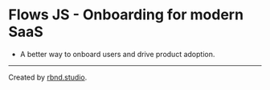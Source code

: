 # Flows JS - Onboarding for modern SaaS

- A better way to onboard users and drive product adoption.

---

Created by [rbnd.studio](https://rbnd.studio/).
